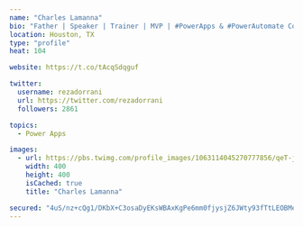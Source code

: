 ```yaml
---
name: "Charles Lamanna"
bio: "Father | Speaker | Trainer | MVP | #PowerApps & #PowerAutomate Community Super User | YouTuber Right-pointing triangle http://youtube.com/c/rezadorrani | Learn - Share - Clockwise rightwards and leftwards open circle arrows"
location: Houston, TX
type: "profile"
heat: 104

website: https://t.co/tAcqSdqguf

twitter:
  username: rezadorrani
  url: https://twitter.com/rezadorrani
  followers: 2861

topics:
  - Power Apps

images:
  - url: https://pbs.twimg.com/profile_images/1063114045270777856/qeT-jpWr_400x400.jpg
    width: 400
    height: 400
    isCached: true
    title: "Charles Lamanna"

secured: "4uS/nz+cQg1/DKbX+C3osaDyEKsWBAxKgPe6mm0fjysjZ6JWty93fTtLEOBMelXQLK4il5PN4Ob3xD3gWk/2NyhLdlxkKp9jxkz9mb4ZKO6+Is0kQvkwgYDQGZdqpwcsiSMqX7nSw+TIuoKNIoXjcSC/u6JBuJZKwoDzh0kpjUL/8+2ElEPyFl6tBPy9NpJiwBsAMegmuPmBQALgtrQ25z/cQL9GVPQ9n+3XqKVhldoPWxdzXv+dLqvlQdL2LXBXNIHgcgS4nFuioV4OoYjfHNZxlmcdz0TdNa23XnAmj3RFAa0n7uXj7aJ9eHkf4qahDWtS8NsvCp5RJlID0AIftTO2NYF3wL++SSOnXzcOyBNVe6lMh8KQDseAFvzPVEsOEUfvA/JMuPxXMTR3h2ROff3TSZ4Q0y4HjsdQqzYAWZ0=;x2mVa+uDWbpcy75bEtCfRw=="
---
```



